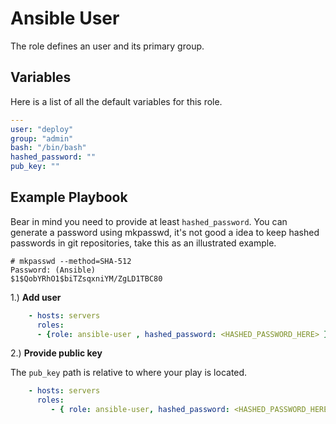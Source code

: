 Ansible User
===============

The role defines an user and its primary group.

Variables
---------
Here is a list of all the default variables for this role.

```yaml
---
user: "deploy"
group: "admin"
bash: "/bin/bash"
hashed_password: ""
pub_key: ""
```

Example Playbook
----------------
Bear in mind you need to provide at least `hashed_password`.
You can generate a password using mkpasswd, it's not good a idea to keep hashed passwords in git repositories, take this as an illustrated example.
```
# mkpasswd --method=SHA-512
Password: (Ansible)
$1$QobYRhO1$biTZsqxniYM/ZgLD1TBC80
```

1.) **Add user**

```yaml
    - hosts: servers
      roles:
	  - {role: ansible-user , hashed_password: <HASHED_PASSWORD_HERE> }
```
2.) **Provide public key**

The `pub_key` path is relative to where your play is located.

```yaml
    - hosts: servers
      roles:
         - { role: ansible-user, hashed_password: <HASHED_PASSWORD_HERE>,  pub_key: keys/my_pub_key.pub}
```
